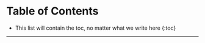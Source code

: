 Table of Contents
=================

* This list will contain the toc, no matter what we write here
{:toc}

* * *
